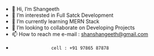 - 👋 Hi, I’m Shangeeth
- 👀 I’m interested in Full Satck Development
- 🌱 I’m currently learning MERN Stack
- 💞️ I’m looking to collaborate on Developing Projects
- 📫 How to reach me e-mail : shanshangeeth@gmail.com
-                    cell : +91 97865 87878

